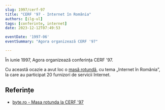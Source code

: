 ```yaml
---
slug: 1997/cerf-97
title: "CERF '97 - Internet în România"
authors: [ilg-ul]
tags: [conferinte, internet]
date: 2023-12-12T07:49:53

eventDate: '1997-06'
eventSummary: "Agora organizează CERF '97"

---
```


În iunie 1997, Agora organizează conferința CERF '97.

<!-- truncate -->

Cu această ocazie a avut loc o [masă rotundă](/blog/2023/agora-cerf-97-internet/), cu tema „Internet în România”,
la care au participat 20 furnizori de servicii Internet.



## Referințe

- [byte.ro - Masa rotunda la CERF '97](https://www.byte.ro/byte97-07/masa.html)
